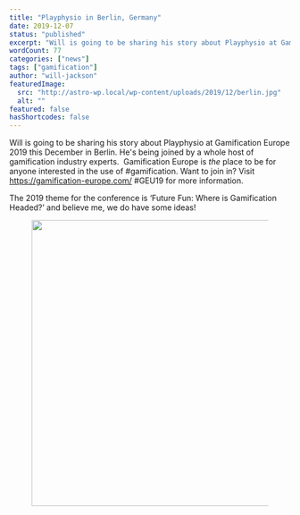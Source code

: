 ```yaml
---
title: "Playphysio in Berlin, Germany"
date: 2019-12-07
status: "published"
excerpt: "Will is going to be sharing his story about Playphysio at Gamification Europe 2019 this December in Berlin. He's being joined by a whole host of gamification in..."
wordCount: 77
categories: ["news"]
tags: ["gamification"]
author: "will-jackson"
featuredImage:
  src: "http://astro-wp.local/wp-content/uploads/2019/12/berlin.jpg"
  alt: ""
featured: false
hasShortcodes: false
---
```

<p>Will is going to be sharing his story about Playphysio at Gamification Europe 2019 this December in Berlin. He's being joined by a whole host of gamification industry experts.  Gamification Europe is <em>the</em> place to be for anyone interested in the use of #gamification. Want to join in? Visit <a href="https://gamification-europe.com/">https://gamification-europe.com/</a>  #GEU19 for more information.</p>

<p>The 2019 theme for the conference is ‘Future Fun: Where is Gamification Headed?’ and believe me, we do have some ideas!</p>

<figure ><img loading="lazy" decoding="async" width="1024" height="512" src="http://astro-wp.local/wp-content/uploads/2019/12/GEU19-Will-Jackson.png" alt=""  srcset="http://astro-wp.local/wp-content/uploads/2019/12/GEU19-Will-Jackson.png 1024w, http://astro-wp.local/wp-content/uploads/2019/12/GEU19-Will-Jackson-300x150.png 300w, http://astro-wp.local/wp-content/uploads/2019/12/GEU19-Will-Jackson-768x384.png 768w" sizes="auto, (max-width: 1024px) 100vw, 1024px" /></figure>